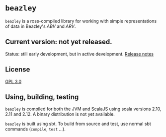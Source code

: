 # `beazley`

`beazley` is a ross-compiled library for working with simple representations of data in Beazley's *ABV* and *ARV*.


## Current version: not yet released.

Status: still early development, but in active development. [Release notes](releases.md)

## License

[GPL 3.0](https://opensource.org/licenses/gpl-3.0.html)

## Using, building, testing

`beazley` is compiled for both the JVM and ScalaJS using scala versions 2.10, 2.11 and 2.12. A binary distribution is not yet available.

`beazley` is built using sbt. To build from source and test, use normal sbt commands (`compile`, `test` ...).
